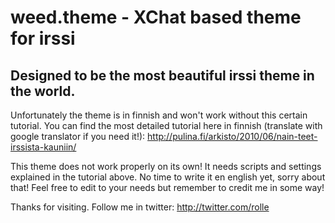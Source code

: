 weed.theme - XChat based theme for irssi
==============

Designed to be the most beautiful irssi theme in the world.
--------------

Unfortunately the theme is in finnish and won't work without this certain tutorial.
You can find the most detailed tutorial here in finnish (translate with google translator if you need it!): http://pulina.fi/arkisto/2010/06/nain-teet-irssista-kauniin/

This theme does not work properly on its own! It needs scripts and settings explained in the tutorial above. No time to write it en english yet, sorry about that! Feel free to edit to your needs but remember to credit me in some way!

Thanks for visiting.
Follow me in twitter: http://twitter.com/rolle
